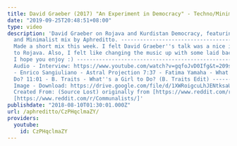 ```yaml
---
title: David Graeber (2017) "An Experiment in Democracy" - Techno/Minimalist Mix
date: "2019-09-25T20:48:51+08:00"
type: video
description: 'David Graeber on Rojava and Kurdistan Democracy, featuring a Techno
  and Minimalist mix by Aphreditto. ----------------------------------------------------------------------------------
  Made a short mix this week. I felt David Graeber''s talk was a nice introduction
  to Rojava. Also, I felt like changing the music up with some laid back Drumcode.
  I hope you enjoy :) ----------------------------------------------------------------------------------
  Audio - Interview: https://www.youtube.com/watch?v=gqfoJvD0Ifg&t=209s Music: 0:00
  - Enrico Sangiuliano - Astral Projection 7:37 - Fatima Yamaha - What''s a Girl to
  Do? 11:01 - B. Traits - What''s a Girl to Do? (B. Traits Edit) ----------------------------------------------------------------------------------
  Image - Download: https://drive.google.com/file/d/1XWRoigcuLhJENtksaU3n-HB7vhJqG3SB/view?usp=sharing
  Created From: (Source Lost) originally from [https://www.reddit.com/r/rojava/] or
  [https://www.reddit.com/r/Communalists/]'
publishdate: "2018-08-10T01:30:01.000Z"
url: /aphreditto/CzPHqclmaZY/
providers:
  youtube:
    id: CzPHqclmaZY
---
```

